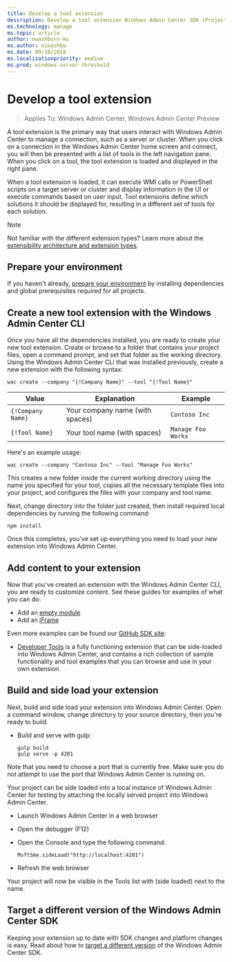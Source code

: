 ```yaml
---
title: Develop a tool extension
description: Develop a tool extension Windows Admin Center SDK (Project Honolulu)
ms.technology: manage
ms.topic: article
author: nwashburn-ms
ms.author: niwashbu
ms.date: 09/18/2018
ms.localizationpriority: medium
ms.prod: windows-server-threshold
---
```


# Develop a tool extension

>Applies To: Windows Admin Center, Windows Admin Center Preview

A tool extension is the primary way that users interact with Windows Admin Center to manage a connection, such as a server or cluster. When you click on a connection in the Windows Admin Center home screen and connect, you will then be presented with a list of tools in the left navigation pane. When you click on a tool, the tool extension is loaded and displayed in the right pane.

When a tool extension is loaded, it can execute WMI calls or PowerShell scripts on a target server or cluster and display information in the UI or execute commands based on user input. Tool extensions define which solutions it should be displayed for, resulting in a different set of tools for each solution.

> [!NOTE]
> Not familiar with the different extension types? Learn more about the [extensibility architecture and extension types](understand-extensions.md).

## Prepare your environment

If you haven't already, [prepare your environment](prepare-development-environment.md) by installing dependencies and global prerequisites required for all projects.

## Create a new tool extension with the Windows Admin Center CLI ##

Once you have all the dependencies installed, you are ready to create your new tool extension.  Create or browse to a folder that contains your project files, open a command prompt, and set that folder as the working directory.  Using the Windows Admin Center CLI that was installed previously, create a new extension with the following syntax:

```
wac create --company "{!Company Name}" --tool "{!Tool Name}"
```

| Value | Explanation | Example |
| ----- | ----------- | ------- |
| ```{!Company Name}``` | Your company name (with spaces) | ```Contoso Inc``` |
| ```{!Tool Name}``` | Your tool name (with spaces) | ```Manage Foo Works``` |

Here's an example usage:

```
wac create --company "Contoso Inc" --tool "Manage Foo Works"
```

This creates a new folder inside the current working directory using the name you specified for your tool, copies all the necessary template files into your project, and configures the files with your company and tool name.  

Next, change directory into the folder just created, then install required local dependencies by running the following command:

```
npm install
```

Once this completes, you've set up everything you need to load your new extension into Windows Admin Center. 

## Add content to your extension

Now that you've created an extension with the Windows Admin Center CLI, you are ready to customize content.  See these guides for examples of what you can do:

- Add an [empty module](guides\add-module.md)
- Add an [iFrame](guides\add-iframe.md)
 
Even more examples can be found our [GitHub SDK site](https://aka.ms/wacsdk):
-  [Developer Tools](https://github.com/Microsoft/windows-admin-center-sdk/tree/master/windows-admin-center-developer-tools) is a fully functioning extension that can be side-loaded into Windows Admin Center, and contains a rich collection of sample functionality and tool examples that you can browse and use in your own extension.

## Build and side load your extension

Next, build and side load your extension into Windows Admin Center.  Open a command window, change directory to your source directory, then you're ready to build.

* Build and serve with gulp:

    ```
    gulp build
    gulp serve -p 4201
    ```

Note that you need to choose a port that is currently free. Make sure you do not attempt to use the port that Windows Admin Center is running on.

Your project can be side loaded into a local instance of Windows Admin Center for testing by attaching the locally served project into Windows Admin Center.

* Launch Windows Admin Center in a web browser
* Open the debugger (F12)
* Open the Console and type the following command:

    ```
    MsftSme.sideLoad("http://localhost:4201")
    ```

*	Refresh the web browser

Your project will now be visible in the Tools list with (side loaded) next to the name.

## Target a different version of the Windows Admin Center SDK

Keeping your extension up to date with SDK changes and platform changes is easy.  Read about how to [target a different version](target-sdk-version.md) of the Windows Admin Center SDK.